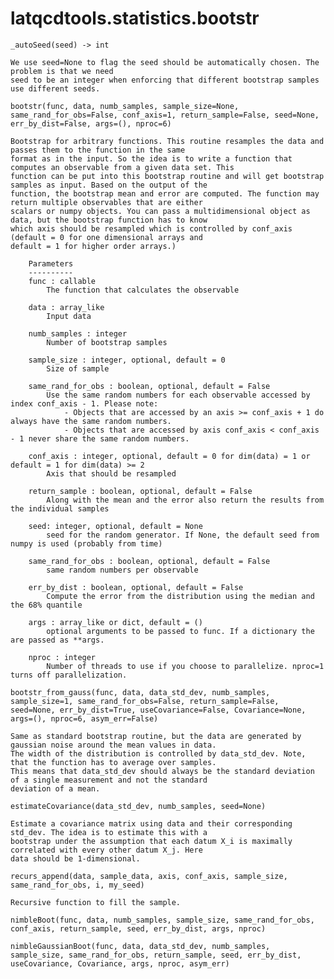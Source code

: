 latqcdtools.statistics.bootstr
=============

`_autoSeed(seed) -> int`
 
    We use seed=None to flag the seed should be automatically chosen. The problem is that we need
    seed to be an integer when enforcing that different bootstrap samples use different seeds. 
    
`bootstr(func, data, numb_samples, sample_size=None, same_rand_for_obs=False, conf_axis=1, return_sample=False, seed=None, err_by_dist=False, args=(), nproc=6)`

    Bootstrap for arbitrary functions. This routine resamples the data and passes them to the function in the same
    format as in the input. So the idea is to write a function that computes an observable from a given data set. This
    function can be put into this bootstrap routine and will get bootstrap samples as input. Based on the output of the
    function, the bootstrap mean and error are computed. The function may return multiple observables that are either
    scalars or numpy objects. You can pass a multidimensional object as data, but the bootstrap function has to know
    which axis should be resampled which is controlled by conf_axis (default = 0 for one dimensional arrays and
    default = 1 for higher order arrays.)

        Parameters
        ----------
        func : callable
            The function that calculates the observable

        data : array_like
            Input data

        numb_samples : integer
            Number of bootstrap samples

        sample_size : integer, optional, default = 0
            Size of sample

        same_rand_for_obs : boolean, optional, default = False
            Use the same random numbers for each observable accessed by index conf_axis - 1. Please note:
                - Objects that are accessed by an axis >= conf_axis + 1 do always have the same random numbers.
                - Objects that are accessed by axis conf_axis < conf_axis - 1 never share the same random numbers.

        conf_axis : integer, optional, default = 0 for dim(data) = 1 or default = 1 for dim(data) >= 2
            Axis that should be resampled

        return_sample : boolean, optional, default = False
            Along with the mean and the error also return the results from the individual samples

        seed: integer, optional, default = None
            seed for the random generator. If None, the default seed from numpy is used (probably from time)

        same_rand_for_obs : boolean, optional, default = False
            same random numbers per observable

        err_by_dist : boolean, optional, default = False
            Compute the error from the distribution using the median and the 68% quantile

        args : array_like or dict, default = ()
            optional arguments to be passed to func. If a dictionary the are passed as **args.

        nproc : integer
            Number of threads to use if you choose to parallelize. nproc=1 turns off parallelization.
    
`bootstr_from_gauss(func, data, data_std_dev, numb_samples, sample_size=1, same_rand_for_obs=False, return_sample=False, seed=None, err_by_dist=True, useCovariance=False, Covariance=None, args=(), nproc=6, asym_err=False)`

    Same as standard bootstrap routine, but the data are generated by gaussian noise around the mean values in data.
    The width of the distribution is controlled by data_std_dev. Note, that the function has to average over samples.
    This means that data_std_dev should always be the standard deviation of a single measurement and not the standard
    deviation of a mean.
    
`estimateCovariance(data_std_dev, numb_samples, seed=None)`
 
    Estimate a covariance matrix using data and their corresponding std_dev. The idea is to estimate this with a
    bootstrap under the assumption that each datum X_i is maximally correlated with every other datum X_j. Here
    data should be 1-dimensional.
    
`recurs_append(data, sample_data, axis, conf_axis, sample_size, same_rand_for_obs, i, my_seed)`
 
    Recursive function to fill the sample. 
    
`nimbleBoot(func, data, numb_samples, sample_size, same_rand_for_obs, conf_axis, return_sample, seed, err_by_dist, args, nproc)`


`nimbleGaussianBoot(func, data, data_std_dev, numb_samples, sample_size, same_rand_for_obs, return_sample, seed, err_by_dist, useCovariance, Covariance, args, nproc, asym_err)`


